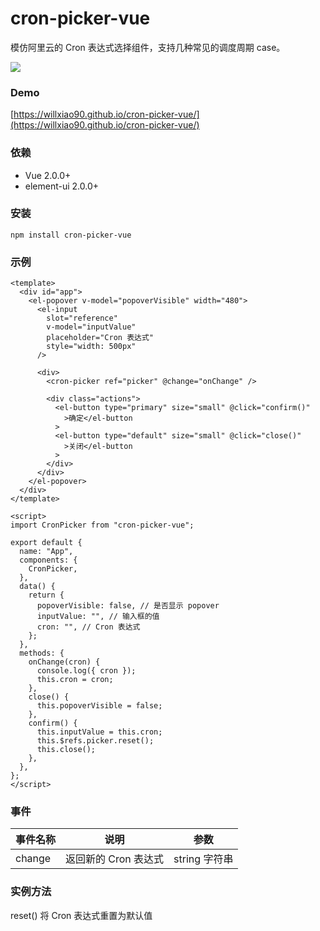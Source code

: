 # cron-picker-vue

模仿阿里云的 Cron 表达式选择组件，支持几种常见的调度周期 case。

![](https://willxiao90.github.io/cron-picker-vue/snapshot2.png)

### Demo

[https://willxiao90.github.io/cron-picker-vue/](https://willxiao90.github.io/cron-picker-vue/)

### 依赖

- Vue 2.0.0+
- element-ui 2.0.0+

### 安装

```
npm install cron-picker-vue
```

### 示例

```vue
<template>
  <div id="app">
    <el-popover v-model="popoverVisible" width="480">
      <el-input
        slot="reference"
        v-model="inputValue"
        placeholder="Cron 表达式"
        style="width: 500px"
      />

      <div>
        <cron-picker ref="picker" @change="onChange" />

        <div class="actions">
          <el-button type="primary" size="small" @click="confirm()"
            >确定</el-button
          >
          <el-button type="default" size="small" @click="close()"
            >关闭</el-button
          >
        </div>
      </div>
    </el-popover>
  </div>
</template>

<script>
import CronPicker from "cron-picker-vue";

export default {
  name: "App",
  components: {
    CronPicker,
  },
  data() {
    return {
      popoverVisible: false, // 是否显示 popover
      inputValue: "", // 输入框的值
      cron: "", // Cron 表达式
    };
  },
  methods: {
    onChange(cron) {
      console.log({ cron });
      this.cron = cron;
    },
    close() {
      this.popoverVisible = false;
    },
    confirm() {
      this.inputValue = this.cron;
      this.$refs.picker.reset();
      this.close();
    },
  },
};
</script>
```

### 事件

| 事件名称 | 说明                 | 参数          |
| -------- | -------------------- | ------------- |
| change   | 返回新的 Cron 表达式 | string 字符串 |

### 实例方法

reset() 将 Cron 表达式重置为默认值
